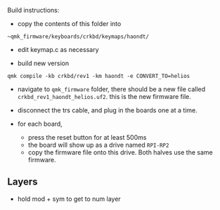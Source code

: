 Build instructions:

- copy the contents of this folder into 

```
~qmk_firmware/keyboards/crkbd/keymaps/haondt/
```

- edit keymap.c as necessary

- build new version

```shell
qmk compile -kb crkbd/rev1 -km haondt -e CONVERT_TO=helios
```

- navigate to `qmk_firmware` folder, there should be a new file called `crkbd_rev1_haondt_helios.uf2`. this is the new firmware file.

- disconnect the trs cable, and plug in the boards one at a time.
- for each board,
  - press the reset button for at least 500ms
  - the board will show up as a drive named `RPI-RP2`
  - copy the firmware file onto this drive. Both halves use the same firmware.


## Layers

- hold mod + sym to get to num layer
